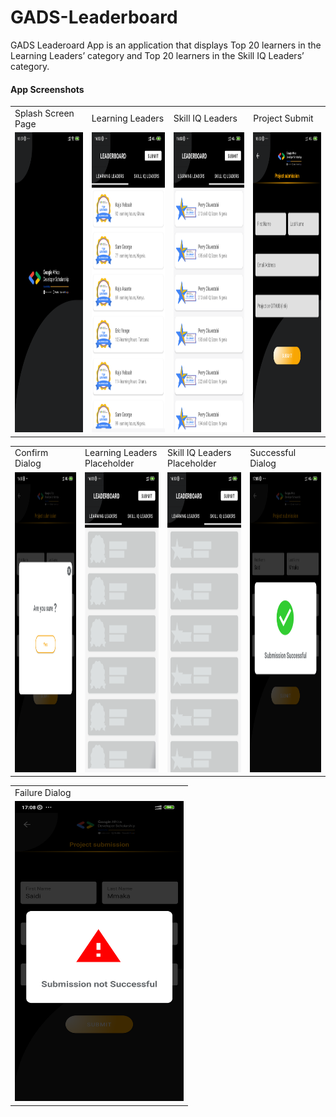 # GADS-Leaderboard
GADS Leaderoard App is an application that displays Top 20 learners in the Learning Leaders’ category and Top 20 learners in the Skill IQ Leaders’ category.

#### App Screenshots

<table>
  <tr>
    <td>Splash Screen Page</td>
    <td>Learning Leaders</td>
    <td>Skill IQ Leaders</td>
    <td>Project Submit</td>
  </tr>
  <tr>
    <td><img src="screenshot/splashscreen.png" width=270 height=480></td>
    <td><img src="screenshot/learningLeaders.png" width=270 height=480></td>
    <td><img src="screenshot/skillLeaders.png" width=270 height=480></td>
    <td><img src="screenshot/projectSubmit.png" width=270 height=480></td>
  </tr>
</table>

<table>
  <tr>
    <td>Confirm Dialog</td>
    <td>Learning Leaders Placeholder</td>
    <td>Skill IQ Leaders Placeholder</td>
    <td>Successful Dialog</td>
  </tr>
  <tr>
    <td><img src="screenshot/confirmDialog.png" width=270 height=480></td>
    <td><img src="screenshot/learningShimmerEffect.png" width=270 height=480></td>
    <td><img src="screenshot/skillIQshimmerEffect.png" width=270 height=480></td>
    <td><img src="screenshot/submissionSuccessful.png" width=270 height=480></td>
  </tr>
</table>




<table>
  <tr>
    <td>Failure Dialog</td>
  </tr>
  <tr>
    <td><img src="screenshot/submissionFailure.png" width=270 height=480></td>
  </tr>
</table>
